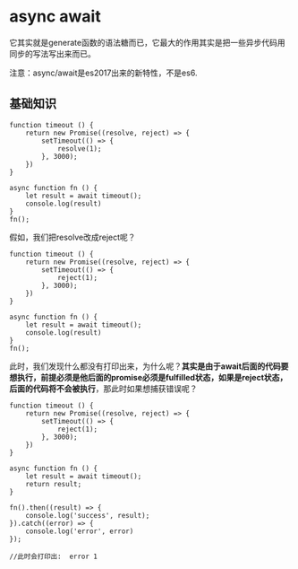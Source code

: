 # async await

它其实就是generate函数的语法糖而已，它最大的作用其实是把一些异步代码用同步的写法写出来而已。

注意：async/await是es2017出来的新特性，不是es6.

## 基础知识

```
function timeout () {
    return new Promise((resolve, reject) => {
        setTimeout(() => {
            resolve(1);
        }, 3000);
    })
}

async function fn () {
    let result = await timeout();
    console.log(result)
}
fn();
```
假如，我们把resolve改成reject呢？

```
function timeout () {
    return new Promise((resolve, reject) => {
        setTimeout(() => {
            reject(1);
        }, 3000);
    })
}

async function fn () {
    let result = await timeout();
    console.log(result)
}
fn();
```

此时，我们发现什么都没有打印出来，为什么呢？**其实是由于await后面的代码要想执行，前提必须是他后面的promise必须是fulfilled状态，如果是reject状态，后面的代码将不会被执行**，那此时如果想捕获错误呢？

```
function timeout () {
    return new Promise((resolve, reject) => {
        setTimeout(() => {
            reject(1);
        }, 3000);
    })
}

async function fn () {
    let result = await timeout();
    return result;
}

fn().then((result) => {
    console.log('success', result);
}).catch((error) => {
    console.log('error', error)
});

//此时会打印出:  error 1
```

